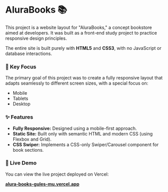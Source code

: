 # AluraBooks 📚

This project is a website layout for "AluraBooks," a concept bookstore aimed at developers. It was built as a front-end study project to practice responsive design principles.

The entire site is built purely with **HTML5** and **CSS3**, with no JavaScript or database interactions.

### 🚀 Key Focus
The primary goal of this project was to create a fully responsive layout that adapts seamlessly to different screen sizes, with a special focus on:
* Mobile
* Tablets
* Desktop

### ✨ Features
* **Fully Responsive:** Designed using a mobile-first approach.
* **Static Site:** Built only with semantic HTML and modern CSS (using Flexbox and Grid).
* **CSS Swiper:** Implements a CSS-only Swiper/Carousel component for book sections.

### 🔗 Live Demo
You can view the live project deployed on Vercel:

**[alura-books-gules-mu.vercel.app](https://alura-books-gules-mu.vercel.app)**
